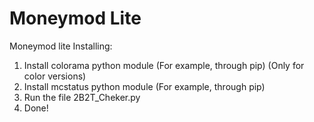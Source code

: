 # Moneymod Lite
Moneymod lite
Installing:
1. Install colorama python module (For example, through pip) (Only for color versions)
2. Install mcstatus python module (For example, through pip)
3. Run the file 2B2T_Cheker.py
4. Done!
